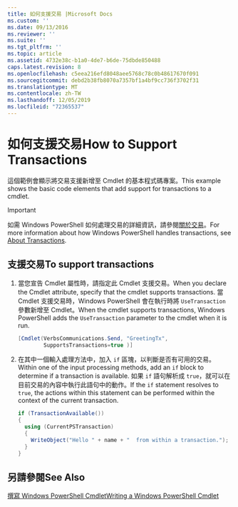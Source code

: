 ```yaml
---
title: 如何支援交易 |Microsoft Docs
ms.custom: ''
ms.date: 09/13/2016
ms.reviewer: ''
ms.suite: ''
ms.tgt_pltfrm: ''
ms.topic: article
ms.assetid: 4732e38c-b1a0-4de7-b6de-75dbde850488
caps.latest.revision: 8
ms.openlocfilehash: c5eea216efd8048aee5768c78c0b48617670f091
ms.sourcegitcommit: debd2b38fb8070a7357bf1a4bf9cc736f3702f31
ms.translationtype: MT
ms.contentlocale: zh-TW
ms.lasthandoff: 12/05/2019
ms.locfileid: "72365537"
---
```

# <a name="how-to-support-transactions"></a><span data-ttu-id="11743-102">如何支援交易</span><span class="sxs-lookup"><span data-stu-id="11743-102">How to Support Transactions</span></span>

<span data-ttu-id="11743-103">這個範例會顯示將交易支援新增至 Cmdlet 的基本程式碼專案。</span><span class="sxs-lookup"><span data-stu-id="11743-103">This example shows the basic code elements that add support for transactions to a cmdlet.</span></span>

> [!IMPORTANT]
> <span data-ttu-id="11743-104">如需 Windows PowerShell 如何處理交易的詳細資訊，請參閱[關於交易][about_Transactions]。</span><span class="sxs-lookup"><span data-stu-id="11743-104">For more information about how Windows PowerShell handles transactions, see [About Transactions][about_Transactions].</span></span>

## <a name="to-support-transactions"></a><span data-ttu-id="11743-105">支援交易</span><span class="sxs-lookup"><span data-stu-id="11743-105">To support transactions</span></span>

1. <span data-ttu-id="11743-106">當您宣告 Cmdlet 屬性時，請指定此 Cmdlet 支援交易。</span><span class="sxs-lookup"><span data-stu-id="11743-106">When you declare the Cmdlet attribute, specify that the cmdlet supports transactions.</span></span>
   <span data-ttu-id="11743-107">當 Cmdlet 支援交易時，Windows PowerShell 會在執行時將 `UseTransaction` 參數新增至 Cmdlet。</span><span class="sxs-lookup"><span data-stu-id="11743-107">When the cmdlet supports transactions, Windows PowerShell adds the `UseTransaction` parameter to the cmdlet when it is run.</span></span>

    ```csharp
    [Cmdlet(VerbsCommunications.Send, "GreetingTx",
            SupportsTransactions=true )]
    ```

2. <span data-ttu-id="11743-108">在其中一個輸入處理方法中，加入 `if` 區塊，以判斷是否有可用的交易。</span><span class="sxs-lookup"><span data-stu-id="11743-108">Within one of the input processing methods, add an `if` block to determine if a transaction is available.</span></span>
   <span data-ttu-id="11743-109">如果 `if` 語句解析成 `true`，就可以在目前交易的內容中執行此語句中的動作。</span><span class="sxs-lookup"><span data-stu-id="11743-109">If the `if` statement resolves to `true`, the actions within this statement can be performed within the context of the current transaction.</span></span>

    ```csharp
    if (TransactionAvailable())
    {
      using (CurrentPSTransaction)
      {
        WriteObject("Hello " + name + "  from within a transaction.");
      }
    }
    ```

## <a name="see-also"></a><span data-ttu-id="11743-110">另請參閱</span><span class="sxs-lookup"><span data-stu-id="11743-110">See Also</span></span>

[<span data-ttu-id="11743-111">撰寫 Windows PowerShell Cmdlet</span><span class="sxs-lookup"><span data-stu-id="11743-111">Writing a Windows PowerShell Cmdlet</span></span>](./writing-a-windows-powershell-cmdlet.md)

<!-- External URLs -->

[about_Transactions]: /powershell/module/Microsoft.PowerShell.Core/About/about_Transactions
